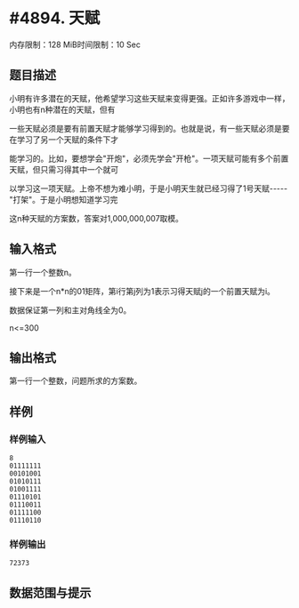 # #4894. 天赋

内存限制：128 MiB时间限制：10 Sec

## 题目描述

小明有许多潜在的天赋，他希望学习这些天赋来变得更强。正如许多游戏中一样，小明也有n种潜在的天赋，但有

一些天赋必须是要有前置天赋才能够学习得到的。也就是说，有一些天赋必须是要在学习了另一个天赋的条件下才

能学习的。比如，要想学会"开炮"，必须先学会"开枪"。一项天赋可能有多个前置天赋，但只需习得其中一个就可

以学习这一项天赋。上帝不想为难小明，于是小明天生就已经习得了1号天赋-----"打架"。于是小明想知道学习完

这n种天赋的方案数，答案对1,000,000,007取模。

## 输入格式

第一行一个整数n。

接下来是一个n*n的01矩阵，第i行第j列为1表示习得天赋j的一个前置天赋为i。

数据保证第一列和主对角线全为0。

n<=300

## 输出格式

第一行一个整数，问题所求的方案数。

## 样例

### 样例输入

    
    8
    01111111
    00101001
    01010111
    01001111
    01110101
    01110011
    01111100
    01110110
    
    

### 样例输出

    
    72373
    
    

## 数据范围与提示
